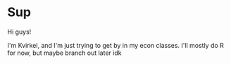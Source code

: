 # Sup

Hi guys!

I'm Kvirkel, and I'm just trying to get by in my econ classes.
I'll mostly do R for now, but maybe branch out later idk


